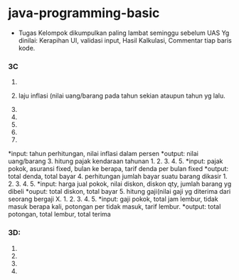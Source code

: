 # java-programming-basic
* Tugas Kelompok dikumpulkan paling lambat seminggu sebelum UAS
Yg dinilai: Kerapihan UI, validasi input, Hasil Kalkulasi, Commentar tiap baris kode.

### 3C
1.

2. laju inflasi (nilai uang/barang pada tahun sekian ataupun tahun yg lalu.
  1.
  2.
  3.
  4.
  5.
  *input: tahun perhitungan, nilai inflasi dalam persen
  *output: nilai uang/barang
3. hitung pajak kendaraan tahunan
  1.
  2.
  3.
  4.
  5.
  *input: pajak pokok, asuransi fixed, bulan ke berapa, tarif denda per bulan fixed
  *output: total denda, total bayar
4. perhitungan jumlah bayar suatu barang dikasir
  1.
  2.
  3.
  4.
  5.
  *input: harga jual pokok, nilai diskon, diskon qty, jumlah barang yg dibeli
  *ouput: total diskon, total bayar
5. hitung gaji(nilai gaji yg diterima dari seorang bergaji X.
  1.
  2.
  3.
  4.
  5.
  *input: gaji pokok, total jam lembur, tidak masuk berapa kali, potongan per tidak masuk, tarif lembur.
  *output: total potongan, total lembur, total terima

### 3D:
1.

2.

3.

4.
